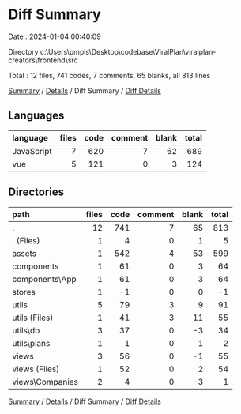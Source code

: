 # Diff Summary

Date : 2024-01-04 00:40:09

Directory c:\\Users\\pmpls\\Desktop\\codebase\\ViralPlan\\viralplan-creators\\frontend\\src

Total : 12 files,  741 codes, 7 comments, 65 blanks, all 813 lines

[Summary](results.md) / [Details](details.md) / Diff Summary / [Diff Details](diff-details.md)

## Languages
| language | files | code | comment | blank | total |
| :--- | ---: | ---: | ---: | ---: | ---: |
| JavaScript | 7 | 620 | 7 | 62 | 689 |
| vue | 5 | 121 | 0 | 3 | 124 |

## Directories
| path | files | code | comment | blank | total |
| :--- | ---: | ---: | ---: | ---: | ---: |
| . | 12 | 741 | 7 | 65 | 813 |
| . (Files) | 1 | 4 | 0 | 1 | 5 |
| assets | 1 | 542 | 4 | 53 | 599 |
| components | 1 | 61 | 0 | 3 | 64 |
| components\\App | 1 | 61 | 0 | 3 | 64 |
| stores | 1 | -1 | 0 | 0 | -1 |
| utils | 5 | 79 | 3 | 9 | 91 |
| utils (Files) | 1 | 41 | 3 | 11 | 55 |
| utils\\db | 3 | 37 | 0 | -3 | 34 |
| utils\\plans | 1 | 1 | 0 | 1 | 2 |
| views | 3 | 56 | 0 | -1 | 55 |
| views (Files) | 1 | 52 | 0 | 2 | 54 |
| views\\Companies | 2 | 4 | 0 | -3 | 1 |

[Summary](results.md) / [Details](details.md) / Diff Summary / [Diff Details](diff-details.md)